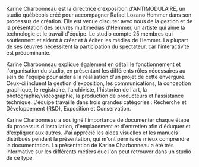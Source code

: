 Karine Charbonneau est la directrice d'exposition d'ANTIMODULAIRE, un studio québécois créé pour accompagner Rafael Lozano Hemmer dans son processus de création. 
Elle est venue discuter avec nous de la gestion et de la présentation des œuvres multimédias d'Hemmer, un artiste qui aime la technologie et le travail d'équipe.
Le studio compte 25 membres qui soutiennent et aident à créer et à éditer les médias de Hemmer. 
La plupart de ses œuvres nécessitent la participation du spectateur, car l'interactivité est prédominante. 


Karine Charbonneau explique également en détail le fonctionnement et l'organisation du studio, en présentant les différents rôles nécessaires au sein de l'équipe pour aider à la réalisation d'un projet de cette envergure. 
Ceux-ci incluent la gestion d'exposition, les communications, la conception graphique, le registraire, l'archiviste, l'historien de l'art, la photographie/vidéographie, la production de producteurs et l'assistance technique.
L'équipe travaille dans trois grandes catégories : Recherche et Développement (R&D), Exposition et Conservation.

Karine Charbonneau a souligné l'importance de documenter chaque étape du processus d'installation, d'emplacement et d'entretien afin d'éduquer et d'expliquer aux autres.
 J'ai apprécié les aides visuelles et les manuels distribués pendant la présentation, qui m'ont permis de mieux comprendre la documentation.
 La présentation de Karine Charbonneau a été très informative sur les différents métiers que l'on peut retrouver dans un studio de ce type.
